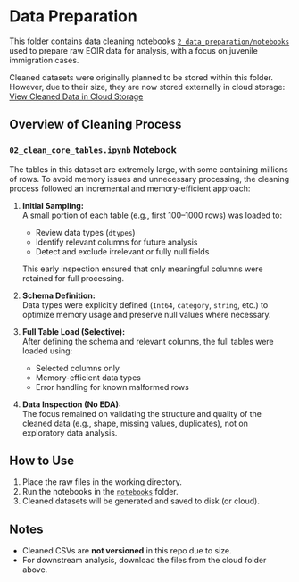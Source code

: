 # Data Preparation

This folder contains data cleaning notebooks
[`2_data_preparation/notebooks`](./notebooks)
used to prepare raw EOIR data for analysis,
with a focus on juvenile immigration cases.

Cleaned datasets were originally planned to be stored within this folder.
However, due to their size, they are now stored externally in cloud storage:  
[View Cleaned Data in Cloud Storage](<link-to-folder>)

## Overview of Cleaning Process

### `02_clean_core_tables.ipynb` Notebook

The tables in this dataset are extremely large,
with some containing millions of rows.
To avoid memory issues and unnecessary processing,
the cleaning process followed an incremental and memory-efficient approach:

1. **Initial Sampling:**  
   A small portion of each table (e.g., first 100–1000 rows) was loaded to:
   - Review data types (`dtypes`)
   - Identify relevant columns for future analysis
   - Detect and exclude irrelevant or fully null fields

   This early inspection ensured that only meaningful columns were retained for
   full processing.

2. **Schema Definition:**  
   Data types were explicitly defined (`Int64`, `category`, `string`, etc.)
   to optimize memory usage and preserve null values where necessary.

3. **Full Table Load (Selective):**  
   After defining the schema and relevant columns, the full tables were loaded using:
   - Selected columns only  
   - Memory-efficient data types  
   - Error handling for known malformed rows

4. **Data Inspection (No EDA):**  
   The focus remained on validating the structure and quality of
   the cleaned data (e.g., shape, missing values, duplicates),
   not on exploratory data analysis.

## How to Use

1. Place the raw files in the working directory.
2. Run the notebooks in the [`notebooks`](./notebooks) folder.
3. Cleaned datasets will be generated and saved to disk (or cloud).

## Notes

- Cleaned CSVs are **not versioned** in this repo due to size.
- For downstream analysis, download the files from the cloud folder above.
